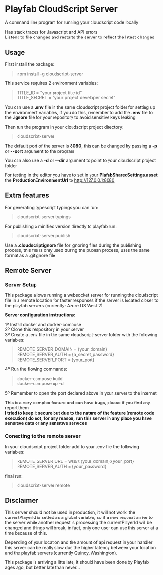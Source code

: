 # Playfab CloudScript Server
A command line program for running your cloudscript code locally  

Has stack traces for Javascript and API errors  
Listens to file changes and restarts the server to reflect the latest changes
## Usage

First install the package:  
>npm install -g cloudscript-server

This service requires 2 environment variables:  
>TITLE_ID = "your project title id"  
>TITLE_SECRET = "your project developer secret"  

You can use a **.env** file in the same cloudscript project folder for setting up the environment variables, if you do this, remember to add the **.env** file to the **.ignore** file for your repository to avoid sensitive keys leaking 

Then run the program in your cloudscript project directory: 
>cloudscript-server  

The default port of the server is **8080**, this can be changed by passing a **-p** or **--port** argument to the program 

You can also use a **-d** or **--dir** argument to point to your cloudscript project folder 

For testing in the editor you have to set in your **PlafabSharedSettings.asset** the **ProductionEnvironmentUrl** to http://127.0.0.1:8080  

## Extra features  
For generating typescript typings you can run:
>cloudscript-server typings  

For publishing a minified version directly to playfab run:
>cloudscript-server publish  

Use a **.cloudscriptignore** file for ignoring files during the publishing process, this file is only used during the publish process, uses the same format as a .gitignore file

## Remote Server

### Server Setup
This package allows running a websocket server for running the cloudscript file in a remote location for faster responses if the server is located closer to the playfab servers (currently: Azure US West 2)  

**Server configuration instructions:**  

1º Install docker and docker-compose  
2º Clone this respository in your server  
3º Create a .env file in the same cloudscript-server folder with the following variables:
>REMOTE_SERVER_DOMAIN = {your_domain}  
>REMOTE_SERVER_AUTH = {a_secret_password}  
>REMOTE_SERVER_PORT = {your_port}  

4º Run the flowing commands:

>docker-compose build  
>docker-compose up -d  

5º Remember to open the port declared above in your server to the internet

This is a very complex feature and can have bugs, please if you find any report them  
**I tried to keep it secure but due to the nature of the feature (remote code execution) do not, for any reason, run this server in any place you have sensitive data or any sensitive services**

### Conecting to the remote server
In your cloudscript project folder add to your .env file the following variables:  
>REMOTE_SERVER_URL = wss//:{your_domain}:{your_port}  
>REMOTE_SERVER_AUTH = {your_password}  

final run:
>cloudscript-server remote



## Disclaimer
This server should not be used in production, it will not work, the currentPlayerId is setted as a global variable, so if a new request arrive to the server while another request is processing the currentPlayerId will be changed and things will break, in fact, only one user can use this server at a time because of this.  

Depending of your location and the amount of api request in your handler this server can be really slow due the higher latency between your location and the playfab servers (currently Quincy, Washington).  

This package is arriving a litte late, it should have been done by Playfab ages ago, but better late than never...
